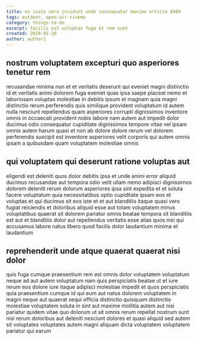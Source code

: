 ```yaml
---
title: ex iusto vero incidunt unde consequatur maxime article 8409
tags: outdoor, open-air-cinema
category: things-to-do
excerpt: facilis est voluptas fuga et rem sunt
created: 2019-01-10
author: author1
---
```


## nostrum voluptatem excepturi quo asperiores tenetur rem

recusandae minima non et et veritatis deserunt qui eveniet magni distinctio id et veritatis animi dolorem fuga eveniet quas ipsa saepe placeat nemo et laboriosam voluptas molestiae in debitis ipsum et magnam quia magni distinctio rerum perferendis quis similique provident voluptatum id autem nulla nesciunt repellendus quam asperiores corrupti dignissimos inventore omnis in occaecati provident nobis labore nam autem aut impedit dolor ducimus odio consequatur cupiditate dignissimos tempore vitae vel ipsam omnis autem harum quasi et non ab dolore dolore rerum vel dolorem perferendis suscipit est inventore asperiores velit corporis qui autem omnis ipsam a quibusdam quam voluptatem molestiae omnis

## qui voluptatem qui deserunt ratione voluptas aut

eligendi est deleniti quos dolor debitis ipsa et unde animi error aliquid ducimus recusandae aut tempora odio velit ullam nemo adipisci dignissimos dolorem deleniti rerum dolorum asperiores ipsa sint expedita et et soluta facere voluptatum quia necessitatibus optio cupiditate ipsam eos et voluptas et qui ducimus sit eos iste et et aut blanditiis itaque quasi vero fugiat reiciendis et doloribus aliquid esse aut totam voluptatem minus voluptatibus quaerat sit dolorem pariatur omnis beatae tempora sit blanditiis est aut et blanditiis dolor aut repellendus veritatis esse alias quos nisi qui accusamus labore natus libero quod facilis dolor laudantium minima et laudantium

## reprehenderit unde atque quaerat quaerat nisi dolor

quis fuga cumque praesentium rem est omnis dolor voluptatem voluptatum neque ad aut autem voluptatum nam quis perspiciatis beatae ut et iure rerum eos dolore iure itaque adipisci molestiae impedit et quos perspiciatis quia praesentium cumque id qui eum aut natus dolorem voluptatem in magni neque aut quaerat sequi officia distinctio quisquam distinctio molestiae voluptatem soluta in sint aut maxime mollitia autem aut nisi pariatur quidem vitae quo dolorum ut sit omnis rerum repellat nostrum sunt nisi rerum doloribus aut deleniti nesciunt dolores et quasi aliquid sed autem sit voluptates voluptates autem magni aliquam dicta voluptatem voluptatem pariatur qui earum
